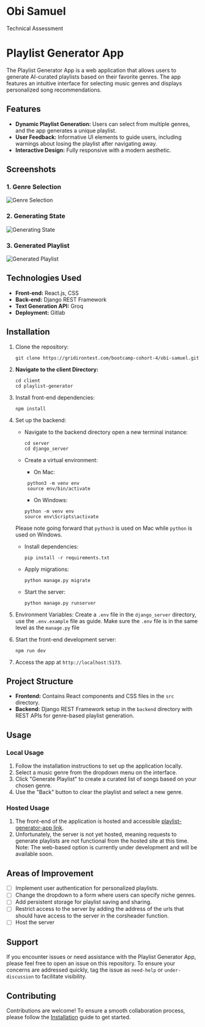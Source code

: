 # Obi Samuel

Technical Assessment

# Playlist Generator App

The Playlist Generator App is a web application that allows users to generate AI-curated playlists based on their favorite genres. The app features an intuitive interface for selecting music genres and displays personalized song recommendations.

## Features

- **Dynamic Playlist Generation:** Users can select from multiple genres, and the app generates a unique playlist.
- **User Feedback:** Informative UI elements to guide users, including warnings about losing the playlist after navigating away.
- **Interactive Design:** Fully responsive with a modern aesthetic.

## Screenshots

### 1. Genre Selection
![Genre Selection](https://github.com/user-attachments/assets/e613adce-3453-4e2c-b975-efd0196f3818)

### 2. Generating State
![Generating State](https://github.com/user-attachments/assets/0ebdef50-229c-49eb-81ba-0a03798674f0)

### 3. Generated Playlist
![Generated Playlist](https://github.com/user-attachments/assets/0b1a6d36-02d0-4f49-96c7-5cf72689bc27)

## Technologies Used

- **Front-end:** React.js, CSS
- **Back-end:** Django REST Framework
- **Text Generation API:** Groq
- **Deployment:** Gitlab

## Installation

1. Clone the repository:  
   ```
   git clone https://gridirontest.com/bootcamp-cohort-4/obi-samuel.git
   ```
   
2.  **Navigate to the client Directory:**

    ```
    cd client
    cd playlist-generator
    ```

3.  Install front-end dependencies:

    ```
    npm install
    ```

4.  Set up the backend:

    -   Navigate to the backend directory open a new terminal instance:

        ```
        cd server
        cd django_server
        ```

    -   Create a virtual environment: 
        - On Mac:
         ```
          python3 -m venv env
          source env/bin/activate
         ```

         - On Windows:
          ```
          python -m venv env
          source env\Scripts\activate
          ```
    Please note going forward that `python3` is used on Mac while `python` is used on Windows.      

    -   Install dependencies:

        ```
        pip install -r requirements.txt
        ```

    -   Apply migrations:

        ```
        python manage.py migrate
        ```

    -   Start the server:

        ```
        python manage.py runserver
        ```
5. Environment Variables: Create a `.env` file in the `django_server` directory, use the `.env.example` file as guide. Make sure the `.env` file is in the same level as the `manage.py` file

6.  Start the front-end development server:

    ```
    npm run dev
    ```

7.  Access the app at `http://localhost:5173`.

Project Structure
-----------------

-   **Frontend:** Contains React components and CSS files in the `src` directory.
-   **Backend:** Django REST Framework setup in the `backend` directory with REST APIs for genre-based playlist generation.
   

## Usage

### Local Usage

1. Follow the installation instructions to set up the application locally.
2. Select a music genre from the dropdown menu on the interface.
3. Click "Generate Playlist" to create a curated list of songs based on your chosen genre.
4. Use the "Back" button to clear the playlist and select a new genre.

### Hosted Usage

1. The front-end of the application is hosted and accessible [playlist-generator-app link](https://playlist-generator-njjvpdik7-obi-sammys-projects.vercel.app/).  
2. Unfortunately, the server is not yet hosted, meaning requests to generate playlists are not functional from the hosted site at this time.    
Note: The web-based option is currently under development and will be available soon.

## Areas of Improvement

- [ ] Implement user authentication for personalized playlists.
- [ ] Change the dropdown to a form where users can specify niche genres.
- [ ] Add persistent storage for playlist saving and sharing.
- [ ] Restrict access to the server by adding the address of the urls that should have access to the server in the corsheader function.
- [ ] Host the server

## Support

If you encounter issues or need assistance with the Playlist Generator App, please feel free to open an issue on this repository. To ensure your concerns are addressed quickly, tag the issue as `need-help` or `under-discussion` to facilitate visibility.

## Contributing

Contributions are welcome! To ensure a smooth collaboration process, please follow the [Installation](#installation) guide to get started.